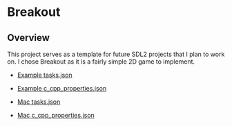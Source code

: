 # Breakout

## Overview
This project serves as a template for future SDL2 projects that I plan to work on.  I chose Breakout as it is a fairly simple 2D game to implement.

- [Example tasks.json](https://gist.github.com/Brodyzera/332c91e4d6bd23dfa6039001bf9f69c6)
- [Example c_cpp_properties.json](https://gist.github.com/Brodyzera/8eb4db9d98921f35a1df21b0eb67f7a0)


- [Mac tasks.json](https://gist.github.com/jakeehall/2161de1a6bc489fa03a573f31b13a0c0)
- [Mac c_cpp_properties.json](https://gist.github.com/jakeehall/af9ed46c7a47ab6ea0c0b2f1bfa5e17f)
